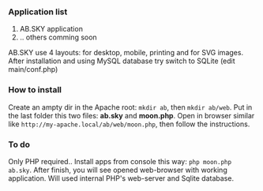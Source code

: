 ### Application list

1. AB.SKY application
2. .. others comming soon

AB.SKY use 4 layouts: for desktop, mobile, printing and for SVG images.
After installation and using MySQL database try switch to SQLite (edit main/conf.php)

### How to install

Create an ampty dir in the Apache root: `mkdir ab`, then `mkdir ab/web`. Put in the last folder this two files: **ab.sky** and **moon.php**. Open in browser similar like `http://my-apache.local/ab/web/moon.php`, then follow the instructions.

### To do

Only PHP required.. Install apps from console this way: `php moon.php ab.sky`. After finish, you will see opened web-browser with working application. Will used internal PHP's web-server and Sqlite database.
